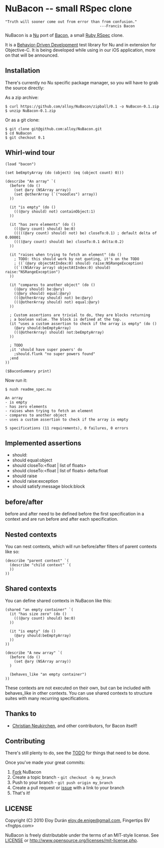 NuBacon -- small RSpec clone
============================

    "Truth will sooner come out from error than from confusion."
                                               ---Francis Bacon

NuBacon is a [Nu][nu] port of [Bacon][ba], a small [Ruby RSpec][rs] clone.

It is a [Behavior-Driven Development][bdd] test library for Nu and in
extension for Objective-C. It is being developed while using in our iOS
application, more on that will be announced.


Installation
------------

There's currently no Nu specific package manager, so you will have to
grab the source directly:

As a zip archive:

    $ curl https://github.com/alloy/NuBacon/zipball/0.1 -o NuBacon-0.1.zip
    $ unzip NuBacon-0.1.zip

Or as a git clone:

    $ git clone git@github.com:alloy/NuBacon.git
    $ cd NuBacon
    $ git checkout 0.1


Whirl-wind tour
---------------

    (load "bacon")

    (set beEmptyArray (do (object) (eq (object count) 0)))

    (describe "An array" `(
      (before (do ()
        (set @ary (NSArray array))
        (set @otherArray (`("noodles") array))
      ))

      (it "is empty" (do ()
        (((@ary should) not) containObject:1)
      ))

      (it "has zero elements" (do ()
        (((@ary count) should) be:0)
        (((((@ary count) should) not) be) closeTo:0.1) ; default delta of 0.00001
        ((((@ary count) should) be) closeTo:0.1 delta:0.2)
      ))

      (it "raises when trying to fetch an element" (do ()
        ; TODO: this should work by not quoting, it's on the TODO
        ; ((`(@ary objectAtIndex:0) should) raise:NSRangeException)
        ((`((NSArray array) objectAtIndex:0) should) raise:"NSRangeException")
      ))

      (it "compares to another object" (do ()
        ((@ary should) be:@ary)
        ((@ary should) equal:@ary)
        (((@otherArray should) not) be:@ary)
        (((@otherArray should) not) equal:@ary)
      ))

      ; Custom assertions are trivial to do, they are blocks returning
      ; a boolean value. The block is defined at the top.
      (it "uses a custom assertion to check if the array is empty" (do ()
        (@ary should:beEmptyArray)
        (((@otherArray) should) not:beEmptyArray)
      ))

      ; TODO
      ;it 'should have super powers' do
        ;should.flunk "no super powers found"
      ;end
    ))

    ($BaconSummary print)

Now run it:

    $ nush readme_spec.nu

    An array
    - is empty
    - has zero elements
    - raises when trying to fetch an element
    - compares to another object
    - uses a custom assertion to check if the array is empty

    5 specifications (11 requirements), 0 failures, 0 errors

Implemented assertions
----------------------

* should:<predicate>
* should equal:object
* should closeTo:<float | list of floats>
* should closeTo:<float | list of floats> delta:float
* should raise
* should raise:exception
* should satisfy:message block:block


before/after
------------

before and after need to be defined before the first specification in
a context and are run before and after each specification.


Nested contexts
---------------

You can nest contexts, which will run before/after filters of parent
contexts like so:

    (describe "parent context" `(
      (describe "child context" `(
      ))
    ))

Shared contexts
---------------

You can define shared contexts in NuBacon like this:

    (shared "an empty container" `(
      (it "has size zero" (do ()
        (((@ary count) should) be:0)
      ))

      (it "is empty" (do ()
        (@ary should:beEmptyArray)
      ))
    ))

    (describe "A new array" `(
      (before (do ()
        (set @ary (NSArray array))
      )

      (behaves_like "an empty container")
    ))

These contexts are not executed on their own, but can be included with
behaves_like in other contexts.  You can use shared contexts to
structure suites with many recurring specifications.


Thanks to
---------

* [Christian Neukirchen][cn], and other contributors, for Bacon itself!


Contributing
------------

There's still plenty to do, see the [TODO][td] for things that need to be done.

Once you've made your great commits:

1. [Fork][fk] NuBacon
2. Create a topic branch - `git checkout -b my_branch`
3. Push to your branch - `git push origin my_branch`
4. Create a pull request or [issue][is] with a link to your branch
5. That's it!


LICENSE
-------

Copyright (C) 2010 Eloy Durán <eloy.de.enige@gmail.com>, Fingertips BV <fngtps.com>

NuBacon is freely distributable under the terms of an MIT-style license.
See [LICENSE][li] or http://www.opensource.org/licenses/mit-license.php.

[nu]:  https://github.com/timburks/nu
[ba]:  https://github.com/chneukirchen/bacon
[rs]:  http://rspec.rubyforge.org
[bdd]: http://behaviour-driven.org
[fk]:  http://help.github.com/forking
[is]:  https://github.com/alloy/NuBacon/issues
[li]:  https://github.com/alloy/NuBacon/blob/master/LICENSE
[td]:  https://github.com/alloy/NuBacon/blob/master/TODO
[cn]:  http://chneukirchen.org
